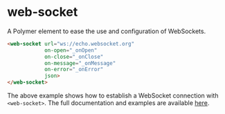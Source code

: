 # web-socket

A Polymer element to ease the use and configuration of WebSockets.

```html
<web-socket url="ws://echo.websocket.org"
            on-open="_onOpen"
            on-close="_onClose"
            on-message="_onMessage"
            on-error="_onError"
            json>
</web-socket>
```

The above example shows how to establish a WebSocket connection with
`<web-socket>`. The full documentation and examples are available
[here](http://hph.github.io/web-socket/index.html).
